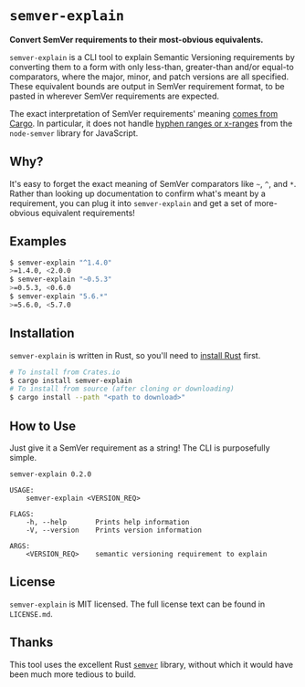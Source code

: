 # `semver-explain`

__Convert SemVer requirements to their most-obvious equivalents.__

`semver-explain` is a CLI tool to explain Semantic Versioning requirements by converting them to a form with only less-than, greater-than and/or equal-to comparators, where the major, minor, and patch versions are all specified. These equivalent bounds are output in SemVer requirement format, to be pasted in wherever SemVer requirements are expected.

The exact interpretation of SemVer requirements' meaning [comes from Cargo][cargo_semver]. In particular, it does not handle [hyphen ranges or x-ranges][node_semver] from the `node-semver` library for JavaScript.

## Why?

It's easy to forget the exact meaning of SemVer comparators like `~`, `^`, and `*`. Rather than looking up documentation to confirm what's meant by a requirement, you can plug it into `semver-explain` and get a set of more-obvious equivalent requirements!

## Examples

```sh
$ semver-explain "^1.4.0"
>=1.4.0, <2.0.0
$ semver-explain "~0.5.3"
>=0.5.3, <0.6.0
$ semver-explain "5.6.*"
>=5.6.0, <5.7.0
```

## Installation

`semver-explain` is written in Rust, so you'll need to [install Rust][install_rust] first.

```sh
# To install from Crates.io
$ cargo install semver-explain
# To install from source (after cloning or downloading)
$ cargo install --path "<path to download>"
```

## How to Use

Just give it a SemVer requirement as a string! The CLI is purposefully simple.

```
semver-explain 0.2.0

USAGE:
    semver-explain <VERSION_REQ>

FLAGS:
    -h, --help       Prints help information
    -V, --version    Prints version information

ARGS:
    <VERSION_REQ>    semantic versioning requirement to explain
```

## License

`semver-explain` is MIT licensed. The full license text can be found in `LICENSE.md`.

## Thanks

This tool uses the excellent Rust [`semver`][semver] library, without which it would have been much more tedious to build.

[cargo_semver]: https://doc.rust-lang.org/cargo/reference/specifying-dependencies.html "Link to Cargo's explanation of semver requirements"
[node_semver]: https://github.com/npm/node-semver#advanced-range-syntax "Link to node-semver's range syntax"
[install_rust]: https://www.rust-lang.org/tools/install "Link to Rust installation instructions."
[semver]: https://crates.io/crates/semver "Link to the semver crate"

